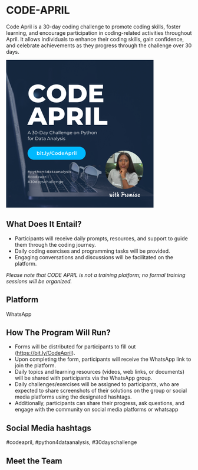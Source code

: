 # CODE-APRIL

Code April is a 30-day coding challenge to promote coding skills, foster learning, and encourage participation in coding-related activities throughout April. It allows individuals to enhance their coding skills, gain confidence, and celebrate achievements as they progress through the challenge over 30 days.

![alt text](Code_April_flyer2.png)

## What Does It Entail?

* Participants will receive daily prompts, resources, and support to guide them through the coding journey.
* Daily coding exercises and programming tasks will be provided.
* Engaging conversations and discussions will be facilitated on the platform.

*Please note that CODE APRIL is not a training platform; no formal training sessions will be organized.* 

## Platform
WhatsApp

## How The Program Will Run?

* Forms will be distributed for participants to fill out (https://bit.ly/CodeApril).
* Upon completing the form, participants will receive the WhatsApp link to join the platform.
* Daily topics and learning resources (videos, web links, or documents) will be shared with participants via the WhatsApp group.
* Daily challenges/exercises will be assigned to participants, who are expected to share screenshots of their solutions on the group or social media platforms using the designated hashtags.
* Additionally, participants can share their progress, ask questions, and engage with the community on social media platforms or whatsapp
 
## Social Media hashtags
#codeapril, #python4dataanalysis, #30dayschallenge


## Meet the Team
